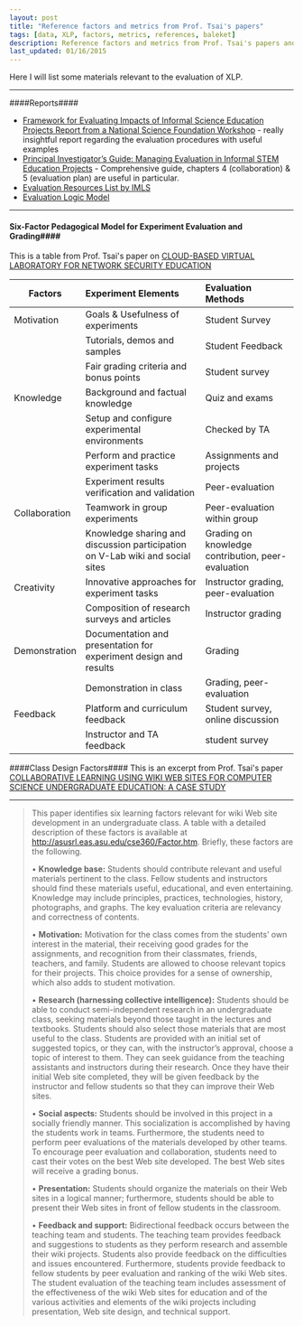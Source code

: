 ```yaml
---
layout: post
title: "Reference factors and metrics from Prof. Tsai's papers"
tags: [data, XLP, factors, metrics, references, baleket]
description: Reference factors and metrics from Prof. Tsai's papers and others
last_updated: 01/16/2015
---
```


Here I will list some materials relevant to the evaluation of XLP.

----------

####Reports####

 - [Framework for Evaluating Impacts of Informal Science Education Projects Report from a National Science Foundation Workshop](http://informalscience.org/documents/Eval_Framework.pdf) - really insightful report regarding the evaluation procedures with useful examples
 - [Principal Investigator’s Guide: Managing Evaluation in Informal STEM Education Projects](http://informalscience.org/documents/CAISEVSAPI_guide.pdf) - Comprehensive guide, chapters 4 (collaboration) & 5 (evaluation plan) are useful in particular.
 - [Evaluation Resources List by IMLS](http://www.imls.gov/research/evaluation_resources.aspx)
 - [Evaluation Logic Model](http://www.uwex.edu/ces/pdande/evaluation/evallogicmodel.html)

----------


#### Six-Factor Pedagogical Model for Experiment Evaluation and Grading####
This is a table from Prof. Tsai's paper on [CLOUD-BASED VIRTUAL LABORATORY FOR NETWORK SECURITY EDUCATION](http://alimbeko.github.io/uploads/IEEE-tsai-2014.pdf)


| Factors		| Experiment Elements           | Evaluation Methods|
| ------------- |:-------------|:-----|
| Motivation      | Goals & Usefulness of experiments | Student Survey|
||Tutorials, demos and samples|Student Feedback|
|| Fair grading criteria and bonus points|Student survey|
| Knowledge      | Background and factual knowledge|   Quiz and exams|
||Setup and configure experimental environments|Checked by TA
|| Perform and practice experiment tasks|Assignments and projects
||Experiment results verification and validation|Peer-evaluation|
| Collaboration | Teamwork in group experiments      |    Peer-evaluation within group|
||Knowledge sharing and discussion participation on V-Lab wiki and social sites| Grading on knowledge contribution, peer-evaluation
|Creativity| Innovative approaches for experiment tasks|Instructor grading, peer-evaluation
||Composition of research surveys and articles|Instructor grading
|Demonstration|Documentation and presentation for experiment design and results|Grading
||Demonstration in class|Grading, peer-evaluation
|Feedback|Platform and curriculum feedback|Student survey, online discussion
||Instructor and TA feedback|student survey


####Class Design Factors####
This is an excerpt from Prof. Tsai's paper [COLLABORATIVE LEARNING USING WIKI WEB SITES FOR COMPUTER SCIENCE UNDERGRADUATE EDUCATION: A CASE STUDY](http://alimbeko.github.io/uploads/IEEE-tsai-2011.pdf)

----------


> This paper identifies six learning factors relevant for wiki Web site development in an undergraduate class. A table with a detailed description of these factors is available at
http://asusrl.eas.asu.edu/cse360/Factor.htm. Briefly, these factors are the following.
> 
> 
> • **Knowledge base:** Students should contribute relevant and useful materials pertinent to the class. Fellow students and instructors should find these materials useful, educational, and even entertaining. Knowledge may include principles, practices, technologies, history, photographs, and graphs. The key evaluation criteria are relevancy and correctness of contents.
> 
> 
> • **Motivation:** Motivation for the class comes from the students’ own interest in the material, their receiving good grades for the assignments, and recognition from their
classmates, friends, teachers, and family. Students are allowed to choose relevant topics for their projects. This choice provides for a sense of ownership, which also adds to student motivation.
> 
> 
> • **Research (harnessing collective intelligence):** Students should be able to conduct semi-independent research in an undergraduate class, seeking materials beyond those
taught in the lectures and textbooks. Students should also select those materials that are most useful to the class. Students are provided with an initial set of suggested topics, or they can, with the instructor’s approval, choose a topic of interest to them. They can seek guidance from the teaching assistants and instructors during their research. Once they have their initial Web site completed, they will be given feedback by the instructor and fellow students so that they can improve their Web sites.
> 
> 
> • **Social aspects:** Students should be involved in this project in a socially friendly manner. This socialization is accomplished by having the students work in teams. Furthermore, the students need to perform peer evaluations of the materials developed by other teams. To encourage peer evaluation and collaboration, students need to cast their votes on the best Web site developed. The best Web sites will receive a grading bonus.
> 
> 
> • **Presentation:** Students should organize the materials on their Web sites in a logical manner; furthermore, students should be able to present their Web sites in front of fellow students in the classroom.
> 
> 
> • **Feedback and support:** Bidirectional feedback occurs between the teaching team and students. The teaching team provides feedback and suggestions to students as they perform research and assemble their wiki projects. Students also provide feedback on the difficulties and issues encountered. Furthermore, students provide feedback to fellow students by peer evaluation and ranking of the wiki Web sites. The student evaluation of the teaching team includes assessment of the effectiveness of the wiki Web sites for education and of the various activities and elements of the wiki projects including presentation, Web site design, and technical support.



